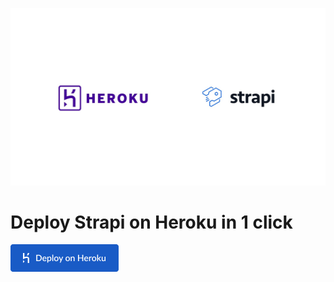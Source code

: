 ![Strapi Heroku](/assets/Strapi-heroku.jpg)

# Deploy Strapi on Heroku in 1 click

[![](/assets/Heroku.png)](https://www.heroku.com/deploy/?template=https://github.com/jaykrs/my-cms-app)
